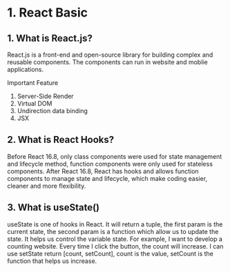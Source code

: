 # 1. React Basic

## 1. What is React.js?

React.js is a front-end and open-source library for building complex and reusable components. The components can run in website and moblie applications.

Important Feature

1. Server-Side Render
2. Virtual DOM
3. Undirection data binding
4. JSX

## 2. What is React Hooks?

Before React 16.8, only class components were used for state management and lifecycle method, function components were only used for stateless components. After React 16.8, React has hooks and allows function components to manage state and lifecycle, which make coding easier, cleaner and more flexibility.

## 3. What is useState()

useState is one of hooks in React. It will return a tuple, the first param is the current state, the second param is a function which allow us to update the state. It helps us control the variable state. For example, I want to develop a counting website. Every time I click the button, the count will increase. I can use setState return [count, setCount], count is the value, setCount is the function that helps us increase.